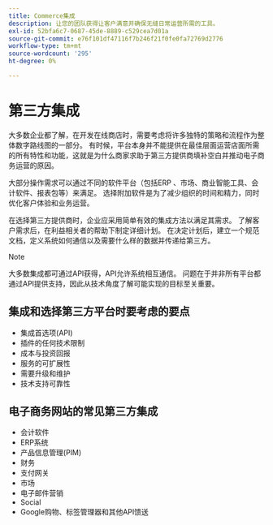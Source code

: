```yaml
---
title: Commerce集成
description: 让您的团队获得让客户满意并确保无缝日常运营所需的工具。
exl-id: 52bfa6c7-0687-45de-8889-c529cea7d01a
source-git-commit: e76f101df47116f7b246f21f0fe0fa72769d2776
workflow-type: tm+mt
source-wordcount: '295'
ht-degree: 0%

---
```


# 第三方集成

大多数企业都了解，在开发在线商店时，需要考虑将许多独特的策略和流程作为整体数字路线图的一部分。 有时候，平台本身并不能提供在最佳层面运营店面所需的所有特性和功能，这就是为什么商家求助于第三方提供商填补空白并推动电子商务运营的原因。

大部分操作需求可以通过不同的软件平台（包括ERP 、市场、商业智能工具、会计软件、报表包等）来满足。 选择附加软件是为了减少组织的时间和精力，同时优化客户体验和业务运营。

在选择第三方提供商时，企业应采用简单有效的集成方法以满足其需求。 了解客户需求后，在利益相关者的帮助下制定详细计划。 在决定计划后，建立一个规范文档，定义系统如何通信以及需要什么样的数据并传递给第三方。

>[!NOTE]
>
>大多数集成都可通过API获得，API允许系统相互通信。 问题在于并非所有平台都通过API提供支持，因此从技术角度了解可能实现的目标至关重要。

## 集成和选择第三方平台时要考虑的要点

- 集成首选项(API)
- 插件的任何技术限制
- 成本与投资回报
- 服务的可扩展性
- 需要升级和维护
- 技术支持可靠性

## 电子商务网站的常见第三方集成

- 会计软件
- ERP系统
- 产品信息管理(PIM)
- 财务
- 支付网关
- 市场
- 电子邮件营销
- Social
- Google购物、标签管理器和其他API馈送
